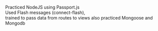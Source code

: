 Practiced NodeJS using Passport.js  
Used Flash messages (connect-flash),  
trained to pass data from routes to views
also practiced Mongoose and Mongodb

